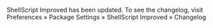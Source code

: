 ShellScript Improved has been updated. To see the changelog, visit
Preferences » Package Settings » ShellScript Improved » Changelog
